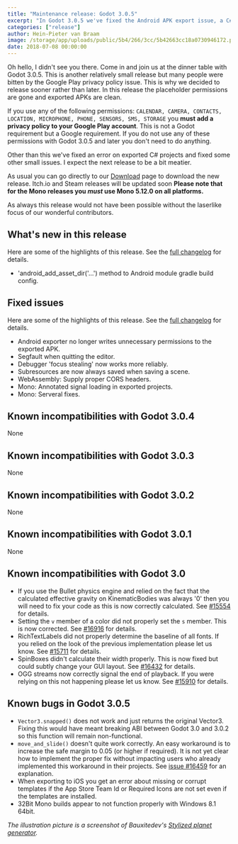 ```yaml
---
title: "Maintenance release: Godot 3.0.5"
excerpt: "In Godot 3.0.5 we've fixed the Android APK export issue, a C# bug that only appeared on exported games, and several other small things. Get it while the gettin's good!"
categories: ["release"]
author: Hein-Pieter van Braam
image: /storage/app/uploads/public/5b4/266/3cc/5b42663cc18a0730946172.png
date: 2018-07-08 00:00:00
---
```


Oh hello, I didn't see you there. Come in and join us at the dinner table with Godot 3.0.5. This is another relatively small release but many people were bitten by the Google Play privacy policy issue. This is why we decided to release sooner rather than later. In this release the placeholder permissions are gone and exported APKs are clean. 

If you use any of the following permissions: `CALENDAR, CAMERA, CONTACTS, LOCATION, MICROPHONE, PHONE, SENSORS, SMS, STORAGE` you **must add a privacy policy to your Google Play account**. This is not a Godot requirement but a Google requirement. If you do not use any of these permissions with Godot 3.0.5 and later you don't need to do anything.

Other than this we've fixed an error on exported C# projects and fixed some other small issues. I expect the next release to be a bit meatier.

As usual you can go directly to our [Download](/download) page to download the new release. Itch.io and Steam releases will be updated soon **Please note that for the Mono releases you *must* use Mono 5.12.0 on all platforms.**

As always this release would not have been possible without the laserlike focus of our wonderful contributors. 

## What's new in this release

Here are some of the highlights of this release. See the [full changelog](http://downloads.tuxfamily.org/godotengine/3.0.5/Godot_v3.0.5-stable_changelog.txt) for details.

* 'android_add_asset_dir('...') method to Android module gradle build config.

## Fixed issues

Here are some of the highlights of this release. See the [full changelog](http://downloads.tuxfamily.org/godotengine/3.0.5/Godot_v3.0.5-stable_changelog.txt) for details.

 * Android exporter no longer writes unnecessary permissions to the exported APK.
 * Segfault when quitting the editor.
 * Debugger 'focus stealing' now works more reliably.
 * Subresources are now always saved when saving a scene.
 * WebAssembly: Supply proper CORS headers.
 * Mono: Annotated signal loading in exported projects.
 * Mono: Serveral fixes.

## Known incompatibilities with Godot 3.0.4

None

## Known incompatibilities with Godot 3.0.3

None

## Known incompatibilities with Godot 3.0.2

None

## Known incompatibilities with Godot 3.0.1

None

## Known incompatibilities with Godot 3.0

* If you use the Bullet physics engine and relied on the fact that the calculated effective gravity on KinematicBodies was always '0' then you will need to fix your code as this is now correctly calculated. See [#15554](https://github.com/godotengine/godot/issues/15554) for details.
* Setting the `v` member of a color did not properly set the `s` member. This is now corrected. See [#16916](https://github.com/godotengine/godot/pull/16916) for details.
* RichTextLabels did not properly determine the baseline of all fonts. If you relied on the look of the previous implementation please let us know. See [#15711](https://github.com/godotengine/godot/pull/15711) for details.
* SpinBoxes didn't calculate their width properly. This is now fixed but could subtly change your GUI layout. See [#16432](https://github.com/godotengine/godot/pull/16432) for details.
* OGG streams now correctly signal the end of playback. If you were relying on this not happening please let us know. See [#15910](https://github.com/godotengine/godot/pull/15910) for details.

## <a id="known-bugs"></a> Known bugs in Godot 3.0.5

* `Vector3.snapped()` does not work and just returns the original Vector3. Fixing this would have meant breaking ABI between Godot 3.0 and 3.0.2 so this function will remain non-functional.
* `move_and_slide()` doesn't quite work correctly. An easy workaround is to increase the safe margin to 0.05 (or higher if required). It is not yet clear how to implement the proper fix without impacting users who already implemented this workaround in their projects. See [issue #16459](https://github.com/godotengine/godot/issues/16459) for an explanation.
* When exporting to iOS you get an error about missing or corrupt templates if the App Store Team Id or Required Icons are not set even if the templates are installed.
* 32Bit Mono builds appear to not function properly with Windows 8.1 64bit.

*The illustration picture is a screenshot of Bauxitedev's [Stylized planet generator](https://github.com/Bauxitedev/stylized-planet-generator).*